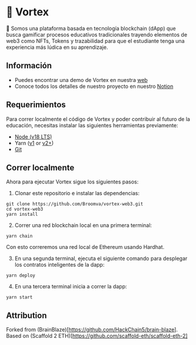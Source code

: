 # 🧠 Vortex

🧪 Somos una plataforma basada en tecnología blockchain (dApp) que busca gamificar procesos educativos tradicionales trayendo elementos de web3 como NFTs, Tokens y trazabilidad para que el estudiante tenga una experiencia más lúdica en su aprendizaje.

## Información
- Puedes encontrar una demo de Vortex en nuestra [web](https://vortex-web3.vercel.app/)
- Conoce todos los detalles de nuestro proyecto en nuestro [Notion](https://diamond-icicle-333.notion.site/Vortex-36d9de086ff94a56b17bf86d4e0ace43?pvs=4) 

## Requerimientos

Para correr localmente el código de Vortex y poder contribuir al futuro de la educación, necesitas instalar las siguientes herramientas previamente:

- [Node (v18 LTS)](https://nodejs.org/en/download/)
- Yarn ([v1](https://classic.yarnpkg.com/en/docs/install/) or [v2+](https://yarnpkg.com/getting-started/install))
- [Git](https://git-scm.com/downloads)

## Correr localmente

Ahora para ejecutar Vortex sigue los siguientes pasos:

1. Clonar este repositorio e instalar las dependencias:

```
git clone https://github.com/Broomva/vortex-web3.git
cd vortex-web3
yarn install
```

2. Correr una red blockchain local en una primera terminal:

```
yarn chain
```

Con esto correremos una red local de Ethereum usando Hardhat.

3. En una segunda terminal, ejecuta el siguiente comando para desplegar los contratos inteligentes de la dapp:

```
yarn deploy
```

4. En una tercera terminal inicia a correr la dapp:

```
yarn start
```

## Attribution
Forked from (BrainBlaze)[https://github.com/HackChain5/brain-blaze]. Based on (Scaffold 2 ETH)[https://github.com/scaffold-eth/scaffold-eth-2]